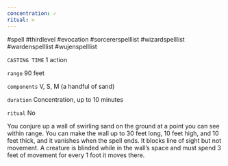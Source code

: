 ```yaml
---
concentration: ✓
ritual: 𐄂
---
```

#spell #thirdlevel #evocation #sorcererspelllist #wizardspelllist #wardenspelllist #wujenspelllist

`CASTING TIME`
1 action

`range`
90 feet

`components`
V, S, M (a handful of sand)

`duration`
Concentration, up to 10 minutes

`ritual`
No

You conjure up a wall of swirling sand on the ground at a point you can see within range. You can make the wall up to 30 feet long, 10 feet high, and 10 feet thick, and it vanishes when the spell ends. It blocks line of sight but not movement. A creature is blinded while in the wall’s space and must spend 3 feet of movement for every 1 foot it moves there.